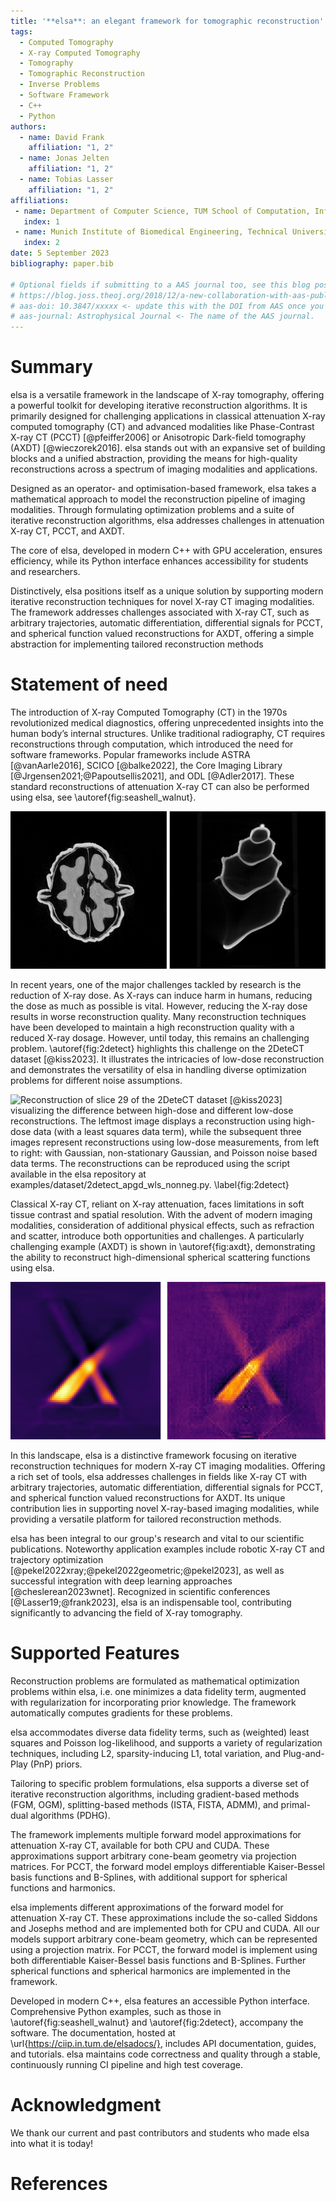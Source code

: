 ```yaml
---
title: '**elsa**: an elegant framework for tomographic reconstruction'
tags:
  - Computed Tomography
  - X-ray Computed Tomography
  - Tomography
  - Tomographic Reconstruction
  - Inverse Problems
  - Software Framework
  - C++
  - Python
authors:
  - name: David Frank
    affiliation: "1, 2"
  - name: Jonas Jelten
    affiliation: "1, 2"
  - name: Tobias Lasser
    affiliation: "1, 2"
affiliations:
 - name: Department of Computer Science, TUM School of Computation, Information and Technology, Technical University of Munich, Munich, Germany
   index: 1
 - name: Munich Institute of Biomedical Engineering, Technical University of Munich, Munich, Germany
   index: 2
date: 5 September 2023
bibliography: paper.bib

# Optional fields if submitting to a AAS journal too, see this blog post:
# https://blog.joss.theoj.org/2018/12/a-new-collaboration-with-aas-publishing
# aas-doi: 10.3847/xxxxx <- update this with the DOI from AAS once you know it.
# aas-journal: Astrophysical Journal <- The name of the AAS journal.
---
```


# Summary

elsa is a versatile framework in the landscape of X-ray tomography, offering a powerful toolkit for developing iterative reconstruction algorithms. It is primarily designed for challenging applications in classical attenuation X-ray computed tomography (CT) and advanced modalities like Phase-Contrast X-ray CT (PCCT) [@pfeiffer2006] or Anisotropic Dark-field tomography (AXDT) [@wieczorek2016]. elsa stands out with an expansive set of building blocks and a unified abstraction, providing the means for high-quality reconstructions across a spectrum of imaging modalities and applications.

Designed as an operator- and optimisation-based framework, elsa takes a mathematical approach to model the reconstruction pipeline of imaging modalities. Through formulating optimization problems and a suite of iterative reconstruction algorithms, elsa addresses challenges in attenuation X-ray CT, PCCT, and AXDT.

The core of elsa, developed in modern C++ with GPU acceleration, ensures efficiency, while its Python interface enhances accessibility for students and researchers.

Distinctively, elsa positions itself as a unique solution by supporting modern iterative reconstruction techniques for novel X-ray CT imaging modalities. The framework addresses challenges associated with X-ray CT, such as arbitrary trajectories, automatic differentiation, differential signals for PCCT, and spherical function valued reconstructions for AXDT, offering a simple abstraction for implementing tailored reconstruction methods

# Statement of need

The introduction of X-ray Computed Tomography (CT) in the 1970s revolutionized medical diagnostics, offering unprecedented insights into the human body’s internal structures. Unlike traditional radiography, CT requires reconstructions through computation, which introduced the need for software frameworks. Popular frameworks include ASTRA [@vanAarle2016], SCICO [@balke2022], the Core Imaging Library [@Jrgensen2021;@Papoutsellis2021], and ODL [@Adler2017]. These standard reconstructions of attenuation X-ray CT can also be performed using elsa, see \autoref{fig:seashell_walnut}.

![Example reconstructions of two different attenuation X-ray CT datasets. Left: Axial center slice of the walnut dataset from @meaney2022. Right: Lateral center slice of the seashell dataset from @kamutta2022. The reconstructions can be reproduced using the script available in the elsa repository at `examples/dataset/fips_apgd_nonneg.py`. \label{fig:seashell_walnut}. ](imgs/seashell_walnut.png)

In recent years, one of the major challenges tackled by research is the reduction of X-ray dose. As X-rays can induce harm in humans, reducing the dose as much as possible is vital. However, reducing the X-ray dose results in worse reconstruction quality. Many reconstruction techniques have been developed to maintain a high reconstruction quality with a reduced X-ray dosage. However, until today, this remains an challenging problem. \autoref{fig:2detect} highlights this challenge on the 2DeteCT dataset [@kiss2023]. It illustrates the intricacies of low-dose reconstruction and demonstrates the versatility of elsa in handling diverse optimization problems for different noise assumptions.

![Reconstruction of slice 29 of the 2DeteCT dataset [@kiss2023] visualizing the difference between high-dose and different low-dose reconstructions. The leftmost image displays a reconstruction using high-dose data (with a least squares data term), while the subsequent three images represent reconstructions using low-dose measurements, from left to right: with Gaussian, non-stationary Gaussian, and Poisson noise based data terms. The reconstructions can be reproduced using the script available in the elsa repository at `examples/dataset/2detect_apgd_wls_nonneg.py`. \label{fig:2detect}](imgs/2detect.png)

Classical X-ray CT, reliant on X-ray attenuation, faces limitations in soft tissue contrast and spatial resolution. With the advent of modern imaging modalities, consideration of additional physical effects, such as refraction and scatter, introduce both opportunities and challenges. A particularly challenging example (AXDT) is shown in \autoref{fig:axdt}, demonstrating the ability to reconstruct high-dimensional spherical scattering functions using elsa.

![Reconstructed wooden stick sample using Anisotropic X-ray Dark-field Tomography (AXDT). Shown is a slice of the isotropic scattering component (spherical harmonics of degree 0, order 0), using different noise models for the data. On the left, the mean intensity data was (correctly) assumed to be Rician, while on the right, the dark-field signal was assumed to be Gaussian. The reconstructions can be reproduced using the script available in the elsa repository at `examples/axdt/crossed_sticks2_dataset/main.py`. \label{fig:axdt}](imgs/axdt.png)

In this landscape, elsa is a distinctive framework focusing on iterative reconstruction techniques for modern X-ray CT imaging modalities. Offering a rich set of tools, elsa addresses challenges in fields like X-ray CT with arbitrary trajectories, automatic differentiation, differential signals for PCCT, and spherical function valued reconstructions for AXDT. Its unique contribution lies in supporting novel X-ray-based imaging modalities, while providing a versatile platform for tailored reconstruction methods.

elsa has been integral to our group's research and vital to our scientific publications. Noteworthy application examples include robotic X-ray CT and trajectory optimization [@pekel2022xray;@pekel2022geometric;@pekel2023], as well as successful integration with deep learning approaches [@cheslerean2023wnet]. Recognized in scientific conferences [@Lasser19;@frank2023], elsa is an indispensable tool, contributing significantly to advancing the field of X-ray tomography.

# Supported Features

Reconstruction problems are formulated as mathematical optimization problems within elsa, i.e. one minimizes a data fidelity term, augmented with regularization for incorporating prior knowledge. The framework automatically computes gradients for these problems.

elsa accommodates diverse data fidelity terms, such as (weighted) least squares and Poisson log-likelihood, and supports a variety of regularization techniques, including L2, sparsity-inducing L1, total variation, and Plug-and-Play (PnP) priors.

Tailoring to specific problem formulations, elsa supports a diverse set of iterative reconstruction algorithms, including gradient-based methods (FGM, OGM), splitting-based methods (ISTA, FISTA, ADMM), and primal-dual algorithms (PDHG).

The framework implements multiple forward model approximations for attenuation X-ray CT, available for both CPU and CUDA. These approximations support arbitrary cone-beam geometry via projection matrices. For PCCT, the forward model employs differentiable Kaiser-Bessel basis functions and B-Splines, with additional support for spherical functions and harmonics.

elsa implements different approximations of the forward model for attenuation X-ray CT. These approximations include the so-called Siddons and Josephs method and are implemented both for CPU and CUDA. All our models support arbitrary cone-beam geometry, which can be represented using a projection matrix. For PCCT, the forward model is implement using both differentiable Kaiser-Bessel basis functions and B-Splines. Further spherical functions and spherical harmonics are implemented in the framework.

Developed in modern C++, elsa features an accessible Python interface. Comprehensive Python examples, such as those in \autoref{fig:seashell_walnut} and \autoref{fig:2detect}, accompany the software. The documentation, hosted at \url{https://ciip.in.tum.de/elsadocs/}, includes API documentation, guides, and tutorials. elsa maintains code correctness and quality through a stable, continuously running CI pipeline and high test coverage.

# Acknowledgment

We thank our current and past contributors and students who made elsa into what it is today!

# References
